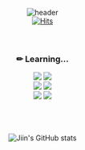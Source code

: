 <div align="center">

![header](https://capsule-render.vercel.app/api?type=waving&text=Jingnii+GitHub&animation=fadeIn&fontColor=d6ace6&height=250)
<br>
[![Hits](https://hits.seeyoufarm.com/api/count/incr/badge.svg?url=https%3A%2F%2Fgithub.com%2Fkji-dec%2Fhit-counter&count_bg=%23D6ACE6&title_bg=%23B770CD&icon=&icon_color=%23E7E7E7&title=hits&edge_flat=false)](https://hits.seeyoufarm.com)
<br>
<br>
<br>
### ✏ Learning...
<img src="https://img.shields.io/badge/SpringBoot-6DB33F?style=flat-square&logo=SpringBoot&logoColor=white"/>
<img src="https://img.shields.io/badge/Gradle-02303A?style=flat-square&logo=gradle&logoColor=white"/><br>
<img src="https://img.shields.io/badge/Python-3776AB?style=flat-square&logo=python&logoColor=white"/>
<img src="https://img.shields.io/badge/Django-092E20?style=flat-square&logo=django&logoColor=white"/><br>
<img src="https://img.shields.io/badge/MySQL-4479A1?style=flat-square&logo=mysql&logoColor=white"/>
<img src="https://img.shields.io/badge/MongoDB-47A248?style=flat-square&logo=mongodb&logoColor=white"/>

<br>
<br>
<br>
<br>

![Jiin's GitHub stats](https://github-readme-stats.vercel.app/api?username=kji-dec&show_icons=true&theme=tokyonight)
<div/>
